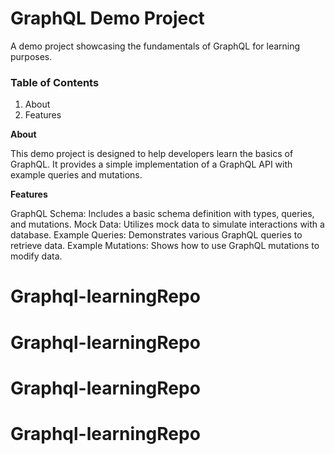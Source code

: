 # **GraphQL Demo Project**

A demo project showcasing the fundamentals of GraphQL for learning purposes.

### Table of Contents

1. About
2. Features

**About**

This demo project is designed to help developers learn the basics of GraphQL. It provides a simple implementation of a GraphQL API with example queries and mutations.

**Features**

GraphQL Schema: Includes a basic schema definition with types, queries, and mutations.
Mock Data: Utilizes mock data to simulate interactions with a database.
Example Queries: Demonstrates various GraphQL queries to retrieve data.
Example Mutations: Shows how to use GraphQL mutations to modify data.
# Graphql-learningRepo
# Graphql-learningRepo
# Graphql-learningRepo
# Graphql-learningRepo
